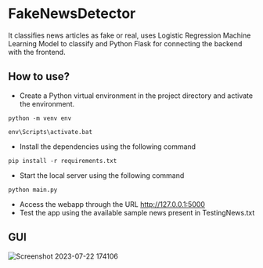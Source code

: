 # FakeNewsDetector
It classifies news articles as fake or real, uses Logistic Regression Machine Learning Model to classify and Python Flask for connecting the backend with the frontend.

## How to use?
- Create a Python virtual environment in the project directory and activate the environment.
```console
python -m venv env
```
```console
env\Scripts\activate.bat
```
- Install the dependencies using the following command
```console
pip install -r requirements.txt
```
- Start the local server using the following command
```console
python main.py
```
- Access the webapp through the URL http://127.0.0.1:5000
- Test the app using the available sample news present in TestingNews.txt

## GUI
![Screenshot 2023-07-22 174106](https://github.com/manav-chan/FakeNewsDetector/assets/71835184/3fe434a9-1aaa-4c85-be8c-7572f2a443ce)
